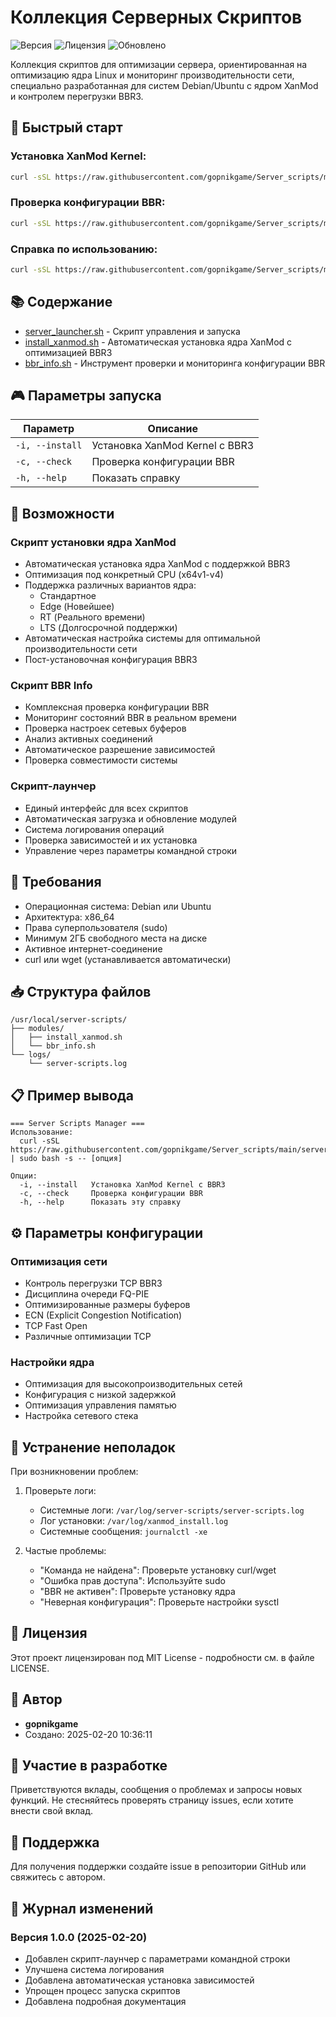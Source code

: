 # Коллекция Серверных Скриптов

![Версия](https://img.shields.io/badge/версия-1.0.0-blue)
![Лицензия](https://img.shields.io/badge/лицензия-MIT-green)
![Обновлено](https://img.shields.io/badge/обновлено-2025--02--20-yellow)

Коллекция скриптов для оптимизации сервера, ориентированная на оптимизацию ядра Linux и мониторинг производительности сети, специально разработанная для систем Debian/Ubuntu с ядром XanMod и контролем перегрузки BBR3.

## 🚀 Быстрый старт

### Установка XanMod Kernel:
```bash
curl -sSL https://raw.githubusercontent.com/gopnikgame/Server_scripts/main/server_launcher.sh | sudo bash -s -- -i
```

### Проверка конфигурации BBR:
```bash
curl -sSL https://raw.githubusercontent.com/gopnikgame/Server_scripts/main/server_launcher.sh | sudo bash -s -- -c
```

### Справка по использованию:
```bash
curl -sSL https://raw.githubusercontent.com/gopnikgame/Server_scripts/main/server_launcher.sh | sudo bash -s -- --help
```

## 📚 Содержание

- [server_launcher.sh](server_launcher.sh) - Скрипт управления и запуска
- [install_xanmod.sh](install_xanmod.sh) - Автоматическая установка ядра XanMod с оптимизацией BBR3
- [bbr_info.sh](bbr_info.sh) - Инструмент проверки и мониторинга конфигурации BBR

## 🎮 Параметры запуска

| Параметр | Описание |
|----------|----------|
| `-i, --install` | Установка XanMod Kernel с BBR3 |
| `-c, --check` | Проверка конфигурации BBR |
| `-h, --help` | Показать справку |

## 🚀 Возможности

### Скрипт установки ядра XanMod
- Автоматическая установка ядра XanMod с поддержкой BBR3
- Оптимизация под конкретный CPU (x64v1-v4)
- Поддержка различных вариантов ядра:
  - Стандартное
  - Edge (Новейшее)
  - RT (Реального времени)
  - LTS (Долгосрочной поддержки)
- Автоматическая настройка системы для оптимальной производительности сети
- Пост-установочная конфигурация BBR3

### Скрипт BBR Info
- Комплексная проверка конфигурации BBR
- Мониторинг состояний BBR в реальном времени
- Проверка настроек сетевых буферов
- Анализ активных соединений
- Автоматическое разрешение зависимостей
- Проверка совместимости системы

### Скрипт-лаунчер
- Единый интерфейс для всех скриптов
- Автоматическая загрузка и обновление модулей
- Система логирования операций
- Проверка зависимостей и их установка
- Управление через параметры командной строки

## 🔧 Требования

- Операционная система: Debian или Ubuntu
- Архитектура: x86_64
- Права суперпользователя (sudo)
- Минимум 2ГБ свободного места на диске
- Активное интернет-соединение
- curl или wget (устанавливается автоматически)

## 📥 Структура файлов

```plaintext
/usr/local/server-scripts/
├── modules/
│   ├── install_xanmod.sh
│   └── bbr_info.sh
└── logs/
    └── server-scripts.log
```

## 📋 Пример вывода

```plaintext
=== Server Scripts Manager ===
Использование:
  curl -sSL https://raw.githubusercontent.com/gopnikgame/Server_scripts/main/server_launcher.sh | sudo bash -s -- [опция]

Опции:
  -i, --install   Установка XanMod Kernel с BBR3
  -c, --check     Проверка конфигурации BBR
  -h, --help      Показать эту справку
```

## ⚙️ Параметры конфигурации

### Оптимизация сети
- Контроль перегрузки TCP BBR3
- Дисциплина очереди FQ-PIE
- Оптимизированные размеры буферов
- ECN (Explicit Congestion Notification)
- TCP Fast Open
- Различные оптимизации TCP

### Настройки ядра
- Оптимизация для высокопроизводительных сетей
- Конфигурация с низкой задержкой
- Оптимизация управления памятью
- Настройка сетевого стека

## 🛟 Устранение неполадок

При возникновении проблем:

1. Проверьте логи:
   - Системные логи: `/var/log/server-scripts/server-scripts.log`
   - Лог установки: `/var/log/xanmod_install.log`
   - Системные сообщения: `journalctl -xe`

2. Частые проблемы:
   - "Команда не найдена": Проверьте установку curl/wget
   - "Ошибка прав доступа": Используйте sudo
   - "BBR не активен": Проверьте установку ядра
   - "Неверная конфигурация": Проверьте настройки sysctl

## 📝 Лицензия

Этот проект лицензирован под MIT License - подробности см. в файле LICENSE.

## 👤 Автор

- **gopnikgame**
- Создано: 2025-02-20 10:36:11

## 🤝 Участие в разработке

Приветствуются вклады, сообщения о проблемах и запросы новых функций. Не стесняйтесь проверять страницу issues, если хотите внести свой вклад.

## 📮 Поддержка

Для получения поддержки создайте issue в репозитории GitHub или свяжитесь с автором.

## 📖 Журнал изменений

### Версия 1.0.0 (2025-02-20)
- Добавлен скрипт-лаунчер с параметрами командной строки
- Улучшена система логирования
- Добавлена автоматическая установка зависимостей
- Упрощен процесс запуска скриптов
- Добавлена подробная документация